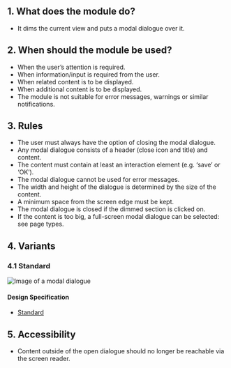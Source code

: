 ## 1. What does the module do?
*   It dims the current view and puts a modal dialogue over it.

## 2. When should the module be used?
*   When the user’s attention is required.
*   When information/input is required from the user.
*   When related content is to be displayed.
*   When additional content is to be displayed.
*   The module is not suitable for error messages, warnings or similar notifications.

## 3. Rules
*   The user must always have the option of closing the modal dialogue.
*   Any modal dialogue consists of a header (close icon and title) and content.
*   The content must contain at least an interaction element (e.g. ‘save’ or ‘OK’).
*   The modal dialogue cannot be used for error messages.
*   The width and height of the dialogue is determined by the size of the content.
*   A minimum space from the screen edge must be kept.
*   The modal dialogue is closed if the dimmed section is clicked on.
*   If the content is too big, a full-screen modal dialogue can be selected: see page types.

## 4. Variants
### 4.1 Standard
![Image of a modal dialogue](https://raw.githubusercontent.com/sbb-design-systems/design-system-mobile-documentation/doku-update/documentation/modal-view/images/MM03.png 'class: image')

#### Design Specification
*   [Standard](https://sbb.invisionapp.com/d/main#/console/14051805/322943545/inspect)

## 5. Accessibility
*   Content outside of the open dialogue should no longer be reachable via the screen reader.